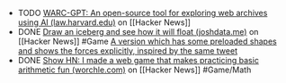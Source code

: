 - TODO [WARC-GPT: An open-source tool for exploring web archives using AI (law.harvard.edu)](https://news.ycombinator.com/item?id=40614308) on [[Hacker News]]
- DONE [Draw an iceberg and see how it will float (joshdata.me)](https://news.ycombinator.com/item?id=40620472) on [[Hacker News]] #Game
  [A version which has some preloaded shapes and shows the forces explicitly, inspired by the same tweet](https://news.ycombinator.com/item?id=40620472#40625275)
- DONE [Show HN: I made a web game that makes practicing basic arithmetic fun (worchle.com)](https://news.ycombinator.com/item?id=40623877) on [[Hacker News]] #Game/Math